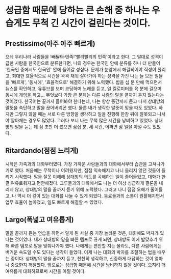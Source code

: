 # 성급함 때문에 당하는 큰 손해 중 하나는 우습게도 무척 긴 시간이 걸린다는 것이다.

## Prestissimo(아주 아주 빠르게)

으레 우리나라 사람들을 <del>'배달의 민족'</del>'빨리빨리의 민족'이라고 한다.
그 말대로 성격이 급한 사람을 한국인으로 분류한다면, 나의 경우는 한국인 안에 분류를 하나 더 만들어 '한국인 중에서도 한국인' 안에 들어갈 성싶다.
문제가 눈앞에서 해결되어야 직성이 풀리고, 최대한 효율적으로 시간을 꽉꽉 채워 살아가야 하는 성격을 가진 나는 늘 모든 일들을 '빠르게', '동시에', '효율적으로' 해결하기 위해 노력했다.
밥을 십 분 만에 먹으면서 뉴스를 확인하고, 유튜브를 보며 코딩하며 노래를 듣고, 일 킬로미터를 육 분에 걸으며 동시에 게임을 하고...
무엇보다 가장 큰 문제는 다른 사람의 말을 끝까지 듣지 않는다는 것이었다.
한국어는 끝까지 들어봐야 한다는데, 나는 항상 중간까지 듣고 나서 상대방의 말뜻을 속단하고 말을 끊어버리곤 했다.
물론 내가 생각한 말뜻이 맞을 때도 있었다.
하지만 그렇지 않을 때는 서로 다른 방향을 생각하고 일을 진행해 한참 뒤에 잘못되고 나서야 알아채는 경우도 많았다.
그러다 보니 나는 무척 많은 시간을 낭비하고 있었다.
상대방의 말을 듣는 데 삼 초만 더 썼으면 삼십 분, 세 시간, 어쩌면 삼 일을 아낄 수도 있었다.

## Ritardando(점점 느리게)

시작은 가족과의 대화부터였다.
가장 가까운 사람들과의 대화에서부터 습관을 고쳐나가기로 했다.
처음에는 무척이나 어려웠지만, 점점 익숙해지고 나니 들리지 않던 것들이 들리기 시작했다.
말을 잘못 이해해 상대방의 의도를 곡해하는 일이 줄어들었고, 대화가 한결 여유로워지고 편안해졌다.
크루들과의 대화에서도 나는 더 이상 성급하게 결론을 내리지 않고, 상대방의 말을 끝까지 듣기 위해 노력했다.
그러고 나니 점점 오해가 줄어들고, 나 역시 더 깊이 있는 대화를 나눌 수 있게 되었다.
동료들과의 소통이 원활해지면서 업무 효율이 높아졌고, 일도 빠르게 해결할 수 있었다.

## Largo(폭넓고 여유롭게)

말을 끝까지 듣는 연습을 하면서 알게 된 사실 중 가장 놀라운 것은, 대회에도 박자가 있다는 것이었다.
내가 상대방의 말을 빠른 템포로 끊게 되면, 상대방도 이에 발맞추기 위해 빠른 템포로 말을 맞춰나가야 했다.
나에게는 편안할 지는 몰라도, 다른 사람에게는 버거운 속도일 수도 있다는 생각이 들었다.
이제 나는 대화의 박자를 조절하는 법을 배우는 중이다.
상대방의 말을 끝까지 듣고, 천천히 생각하고, 신중하게 대답하는 것이 얼마나 중요한지 깨달았다.
앞으로는 성급함 때문에 시간을 낭비하지 않을 것이다.
오히려 더 여유롭게 대화하므로써 시간을 아낄 것이다.
